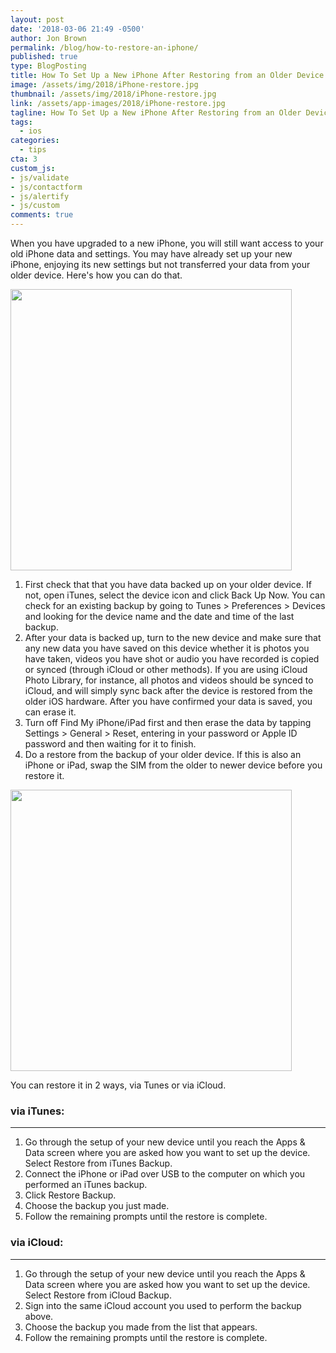 ```yaml
---
layout: post
date: '2018-03-06 21:49 -0500'
author: Jon Brown
permalink: /blog/how-to-restore-an-iphone/
published: true
type: BlogPosting
title: How To Set Up a New iPhone After Restoring from an Older Device
image: /assets/img/2018/iPhone-restore.jpg
thumbnail: /assets/img/2018/iPhone-restore.jpg
link: /assets/app-images/2018/iPhone-restore.jpg
tagline: How To Set Up a New iPhone After Restoring from an Older Device
tags:
  - ios
categories:
  - tips
cta: 3
custom_js:
- js/validate
- js/contactform
- js/alertify
- js/custom
comments: true
---
```

When you have upgraded to a new iPhone, you will still want access to your old iPhone data and settings. You may have already set up your new iPhone, enjoying its new settings but not transferred your data from your older device. Here's how you can do that.

<img src="{{ site.site_cdn }}/assets/img/blog/2018/iosrestore/apple_restore_1.jpg" class="img-fluid rounded m-2" width="450" />

1. First check that that you have data backed up on your older device. If not, open iTunes, select the device icon and click Back Up Now. You can check for an existing backup by going to Tunes > Preferences > Devices and looking for the device name and the date and time of the last backup.
2. After your data is backed up, turn to the new device and make sure that any new data you have saved on this device whether it is photos you have taken, videos you have shot or audio you have recorded is copied or synced (through iCloud or other methods). If you are using iCloud Photo Library, for instance, all photos and videos should be synced to iCloud, and will simply sync back after the device is restored from the older iOS hardware. After you have confirmed your data is saved, you can erase it.
3. Turn off Find My iPhone/iPad first and then erase the data by tapping Settings > General > Reset, entering in your password or Apple ID password and then waiting for it to finish.
4. Do a restore from the backup of your older device. If this is also an iPhone or iPad, swap the SIM from the older to newer device before you restore it.

<img src="{{ site.site_cdn }}/assets/img/blog/2018/iosrestore/apple_restore_3.jpg" class="img-fluid rounded m-2" width="450" />

You can restore it in 2 ways, via Tunes or via iCloud.

### via iTunes:
---
1. Go through the setup of your new device until you reach the Apps & Data screen where you are asked how you want to set up the device. Select Restore from iTunes Backup.
2. Connect the iPhone or iPad over USB to the computer on which you performed an iTunes backup.
3. Click Restore Backup.
4. Choose the backup you just made.
5. Follow the remaining prompts until the restore is complete.

### via iCloud:
---
1. Go through the setup of your new device until you reach the Apps & Data screen where you are asked how you want to set up the device. Select Restore from iCloud Backup.
2. Sign into the same iCloud account you used to perform the backup above.
3. Choose the backup you made from the list that appears.
4. Follow the remaining prompts until the restore is complete.
